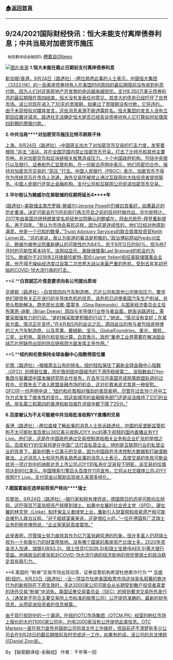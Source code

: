 ###  [:house:返回首頁](https://github.com/ourhimalayas/txt)
---


## 9/24/2021国际财经快讯：恒大未能支付离岸债券利息；中共当局对加密货币施压
` 秘密翻译组金融团队` [轉載自GNews](https://gnews.org/zh-hans/1552473/)

![](https://assets.gnews.org/wp-content/uploads/2021/09/图片1-75.png)[图片来源](https://www.reuters.com/)
**1.****恒大****未能在****截止日期前支付****离岸债券利息**

[新加坡/香港，9月24日（路透社）–两位熟悉此事的人士表示，中国恒大集团（3333.HK）的一些离岸债券持有人在美国时间周四的最后期限前没有收到利息付款，因为人们对这家房地产开发商的命运越来越担忧。支付8,350万美元债券利息的最后期限在周四结束，恒大没有发表任何意见，其庞大的债务已经吓坏了世界市场。该公司现在进入了30天的宽限期，如果过了宽限期没有付款，它将违约。由于未获授权对媒体发言，这些消息来源不能透露姓名。恒大集团的发言人没有立即回应置评请求。路透社无法确定恒大是否已经告诉债券持有人它打算如何处理周四到期的票据付款。](https://www.reuters.com/world/china/some-evergrande-offshore-bondholders-not-paid-by-thursday-deadline-us-time-2021-09-24/)

**2.****中****共当局****对加密货币施压比特币跌跌不休**

[上海，9月24日（路透社）–中国周五加大了对加密货币交易的打击力度，发誓要根除 “非法 “活动，并在全国范围内禁止加密货币开采，打击了比特币和其他主要币种，并对加密货币和区块链相关股票造成压力。十个中国政府机构，包括中央银行以及银行、证券和外汇监管机构，在一份联合声明中表示，他们将密切合作，保持对加密货币交易的 “高压 “打击。中国人民银行（PBOC）表示，加密货币不得作为传统货币在市场上流通，海外交易所被禁止通过互联网向大陆投资者提供服务。中国人民银行还禁止金融机构、支付公司和互联网公司促进加密货币交易。](https://www.reuters.com/world/china/china-central-bank-vows-crackdown-cryptocurrency-trading-2021-09-24/)

**3.****华尔街认为鲍威尔在美联储的任期将延长****4****年**

[(路透社)–美联储主席杰罗姆-鲍威尔(Jerome Powell)仍被白宫看好，如果最近的历史重演，决定可能会在11月初央行再次开会之前的任何时候作出。华尔街预计，2017年由美国总统特朗普提名并经参议院确认的鲍威尔，将由总统乔-拜登重新提名，再干四年。“我认为市场会喜欢这样，因为这是连续性的，他们已经对他感到满意，他是一个已知的数量，”Truist Advisory Services的联合首席投资官Keith Lerner说。“总的来说，我认为街道的看法是积极的。”政治博彩网站Predictit显示，鲍威尔被参议院重新确认的可能性约为84%，低于9月12日的90%，但与他7月时的可能性基本持平。该网站显示，美联储理事Lael Brainard的机会约为15%。鲍威尔于2018年2月接替珍妮特-耶伦(Janet Yellen)担任美联储理事会主席，他不得不操纵经济度过自第二次世界大战以来最严重的危机，受到去年年初开始的COVID-19大流行病的打击。](https://www.oann.com/wall-street-eyes-four-more-years-for-powell-at-fed/)

**4.****白宫就芯片信息要求向各公司提出质询**

[华盛顿（路透社）–白宫周四向汽车制造商、芯片公司和其他公司施加压力，要求他们提供有关正在进行的半导体危机的信息，该危机已迫使美国汽车生产削减，并带头帮助解决。商务部长吉娜-雷蒙多（Gina Raimondo）与国家经济委员会主任布莱恩-迪斯（Brian Deese）周四与半导体行业参与者会面，她告诉路透社，需要采取强有力的行动。“是时候采取更积极的行动了，”她说。“情况没有变好；在某些方面，情况正在变坏。”在4月和5月的会议之后，周四会议的参与者包括底特律的三大汽车制造商，以及苹果、戴姆勒、宝马、GlobalFoundries、美光、微软、三星、台积电、英特尔和安培计算。白宫表示，政府“重申工业界需要在解决因全球芯片短缺而出现的供应链瓶颈方面发挥主导作用。”](https://www.oann.com/white-house-seeks-to-address-semiconductor-chips-crisis-harming-automakers/)

**5.****纽约和伦敦保持全球金融中心指数榜首位置**

[伦敦（路透社）–根据周五公布的排名，纽约轻松保住了最新全球金融中心指数（GFCI）的榜首位置，而伦敦则因中国城市的下滑而稳居第二。该指数由Z/Yen集团与智囊团中国发展研究院合作发布，在去年12月英国完成脱离欧盟轨道的过程中，伦敦失去了进入欧盟金融市场的机会，这对伦敦来说尤其是一种安慰。GFCI在一份声明中说：“纽约和伦敦相对强劲的表现表明，尽管在过去18个月中工作方式发生了根本性的变化，但这些城市的金融服务部门还是设法维持了它们的业绩。排名第三和第四的香港和新加坡在评级中都下降了25分。”](https://www.oann.com/new-york-london-keep-top-spots-in-global-financial-centres-index/)

**6.****百度****被认为不太可能被中共当局批准****收购****YY****直播****的交易**

[香港（路透社）-两位直接了解此事的消息人士告诉路透社，中国的反垄断监管机构不太可能批准百度以36亿美元收购JOYY Inc的基于视频的国内直播业务YY Live。他们说，这是在中国政府通过交易控制游戏相关业务和企业扩张的举措之后。百度和YY的交易将是在中国广泛打击私营企业，特别是互联网行业的私营企业的背景下，最新的数十亿美元的交易，因为中国政府寻求控制大数据和打破垄断做法。上述消息人士和另外两名熟悉此事的消息人士表示，百度交易的失败可能会给另一项计划中的纳斯达克上市公司JOYY的私有化交易投下阴影，该交易的估值将达到80亿美元。中国搜索引擎巨头百度在11月宣布，它将从社交媒体公司JOYY收购YY Live，支付现金以帮助实现收入来源多样化。](https://www.oann.com/exclusive-china-is-unlikely-to-approve-baidus-3-6-billion-purchase-of-joyys-yy-live-sources/)

**7.****德国富翁在选举前将资产****转向****瑞士**

[苏黎世，9月24日（路透社）–银行家和税务律师说，德国周日的选举可能向左倾斜，这吓得百万富翁把资产转移到瑞士。如果中左翼的社会民主党（SPD）、硬左翼的林克党（Linke）和环保主义者绿党上台，重新引入财富税和收紧遗产税可能会被列入政治议程。“对于超级富豪来说，这是很红火的，”一位在德国有广泛瑞士业务的税务律师说。“企业家家庭高度震惊。”](https://www.reuters.com/world/europe/german-millionaires-rush-assets-switzerland-ahead-election-2021-09-24/)

[此举表明，尽管瑞士努力废除其作为亿万富翁避风港的形象，但许多富人仍将瑞士视为一个有吸引力的财富停放地。没有哪个国家的离岸资产比瑞士多，2020年资金流入加速，瑞银(UBSG.S)、瑞士信贷(CSGN.S)和瑞士宝盛(BAER.S)等大银行受益。地缘政治的紧张和对COVID-19大流行病的经济影响的担忧使瑞士的政治稳定具有吸引力。](https://www.reuters.com/world/europe/german-millionaires-rush-assets-switzerland-ahead-election-2021-09-24/)

**8.美国的 “粉单”交易市场出现动荡，证券监管机构希望杜绝欺诈行为
**
[华盛顿/纽约，9月23日（路透社）–当一项旨在杜绝美国股票市场这块臭名昭著的欺诈行为的新规则在下周生效时，多达2000家公司可能会从长期受到散户投资者喜爱的场外交易“粉单”中消失。美国证券交易委员会（SEC）的规则要求交易所外发行人（通常是不符合主要交易所上市标准的股票公司）公开提供准确的、最新的财务信息，从而促进投资者的信息披露。](https://www.reuters.com/business/finance/us-pink-sheets-shakeup-securities-regulator-looks-stamp-out-fraud-2021-09-23/)

[由于现行规则中的一个漏洞，在纽约OTC市场集团（OTCM.PK）经营的粉红市场上报价的大约11000家公司中，约有2000家没有公开提供此类信息。OTC Markets一直在努力宣传并鼓励公司将其文件工作做好，但目前还不清楚有多少公司会在9月28日的最后期限前及时完成这一工作，如果有的话，该公司的总法律顾问Daniel Zinn说。](https://www.reuters.com/business/finance/us-pink-sheets-shakeup-securities-regulator-looks-stamp-out-fraud-2021-09-23/)

By 【秘密翻译组-金融组】
作者：千年等一回
